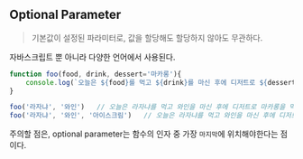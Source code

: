 ## Optional Parameter

> 기본값이 설정된 파라미터로, 값을 할당해도 할당하지 않아도 무관하다.

자바스크립트 뿐 아니라 다양한 언어에서 사용된다.

```js
function foo(food, drink, dessert='마카롱'){
    console.log(`오늘은 ${food}를 먹고 ${drink}를 마신 후에 디저트로 ${dessert}를 먹을 예정이다.`)
}

foo('라자냐', '와인')   // 오늘은 라자냐를 먹고 와인을 마신 후에 디저트로 마카롱을 먹을 예정이다.
foo('라자냐', '와인', '아이스크림')   // 오늘은 라자냐를 먹고 와인을 마신 후에 디저트로 아이스크림을 먹을 예정이다.
```

주의할 점은, optional parameter는 함수의 인자 중 가장 `마지막`에 위치해야한다는 점이다.